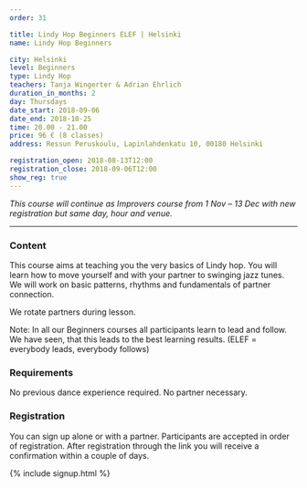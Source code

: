 ```yaml
---
order: 31

title: Lindy Hop Beginners ELEF | Helsinki
name: Lindy Hop Beginners

city: Helsinki
level: Beginners
type: Lindy Hop
teachers: Tanja Wingerter & Adrian Ehrlich 
duration_in_months: 2
day: Thursdays
date_start: 2018-09-06
date_end: 2018-10-25
time: 20.00 - 21.00
price: 96 € (8 classes)
address: Ressun Peruskoulu, Lapinlahdenkatu 10, 00180 Helsinki

registration_open: 2018-08-13T12:00
registration_close: 2018-09-06T12:00
show_reg: true
---
```


_This course will continue as Improvers course from 1 Nov – 13 Dec with new registration but same day, hour and venue._

---

### Content
This course aims at teaching you the very basics of Lindy hop. You will learn how to move yourself and with your partner to swinging jazz tunes. We will work on basic patterns, rhythms and fundamentals of partner connection.

We rotate partners during lesson.

Note: In all our Beginners courses all participants learn to lead and follow. We have seen, that this leads to the best learning results. (ELEF = everybody leads, everybody follows)

### Requirements
No previous dance experience required. No partner necessary.

### Registration
You can sign up alone or with a partner. Participants are accepted in order of registration. After registration through the link you will receive a confirmation within a couple of days.

{% include signup.html %}


